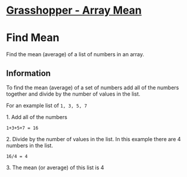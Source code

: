 # [Grasshopper - Array Mean](https://www.codewars.com/kata/grasshopper-array-mean "55d277882e139d0b6000005d")

# Find Mean

Find the mean (average) of a list of numbers in an array.

## Information

To find the mean (average) of a set of numbers add all of the numbers together and divide by the number of values in the list.

For an example list of `1, 3, 5, 7`

<span>1.</span> Add all of the numbers

```
1+3+5+7 = 16
```

<span>2.</span> Divide by the number of values in the list. In this example there are 4 numbers in the list.

```
16/4 = 4
```

<span>3.</span> The mean (or average) of this list is 4